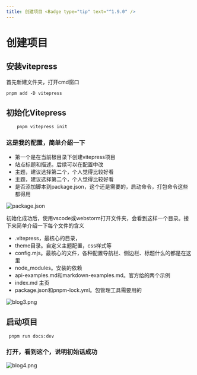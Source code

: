 ```yaml
---
title: 创建项目 <Badge type="tip" text="^1.9.0" />
---
```


# 创建项目 <Badge type="tip" text="^1.9.0" />

## 安装vitepress

首先新建文件夹，打开cmd窗口

```pnpm
pnpm add -D vitepress

```

## 初始化Vitepress

```pnpm
    pnpm vitepress init
```

### 这是我的配置，简单介绍一下

* 第一个是在当前根目录下创建vitepress项目
* 站点标题和描述。后续可以在配置中改
* 主题，建议选择第二个，个人觉得比较好看
* 主题，建议选择第二个，个人觉得比较好看
* 是否添加脚本到package.json，这个还是需要的，启动命令，打包命令这些都得用

![package.json](https://img.picui.cn/free/2024/09/07/66dc6b270c35a.png)

初始化成功后，使用vscode或webstorm打开文件夹，会看到这样一个目录。接下来简单介绍一下每个文件的含义

* .vitepress，最核心的目录，
* theme目录。自定义主题配置，css样式等
* config.mjs。最核心的文件，各种配置导航栏、侧边栏、标题什么的都是在这里
* node_modules。安装的依赖
* api-examples.md和markdown-examples.md。官方给的两个示例
* index.md 主页
* package.json和pnpm-lock.yml。包管理工具需要用的

![blog3.png](https://img.picui.cn/free/2024/09/07/66dc6e0708d23.png)

## 启动项目

```pnpm
 pnpm run docs:dev
```
### 打开，看到这个，说明初始话成功

![blog4.png](https://img.picui.cn/free/2024/09/07/66dc6e371acbc.png)

